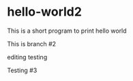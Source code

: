 # hello-world2
This is a short program to print hello world


This is branch #2


editing testing


Testing #3
